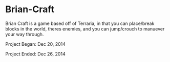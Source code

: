 Brian-Craft
===========

Brian Craft is a game based off of Terraria, in that you can place/break blocks in the world, theres enemies, and you can jump/crouch to manuever your way through. 

Project Began: Dec 20, 2014

Project Ended: Dec 26, 2014
